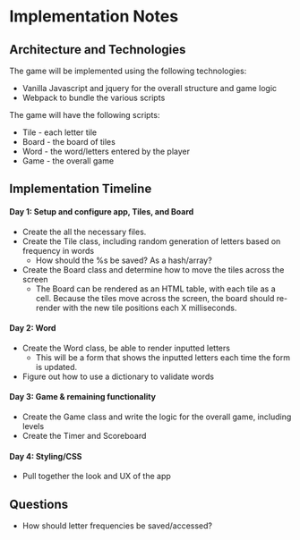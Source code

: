 # Implementation Notes

## Architecture and Technologies

The game will be implemented using the following technologies:

* Vanilla Javascript and jquery for the overall structure and game logic
* Webpack to bundle the various scripts

The game will have the following scripts:

* Tile - each letter tile
* Board - the board of tiles
* Word - the word/letters entered by the player
* Game - the overall game



## Implementation Timeline

#### Day 1: Setup and configure app, Tiles, and Board
* Create the all the necessary files.
* Create the Tile class, including random generation of letters based on frequency in words
  * How should the %s be saved? As a hash/array?
* Create the Board class and determine how to move the tiles across the screen
  * The Board can be rendered as an HTML table, with each tile as a cell. Because the tiles move across the screen, the board should re-render with the new tile positions each X milliseconds.

#### Day 2: Word
* Create the Word class, be able to render inputted letters
  * This will be a form that shows the inputted letters each time the form is updated.
* Figure out how to use a dictionary to validate words

#### Day 3: Game & remaining functionality
* Create the Game class and write the logic for the overall game, including levels
* Create the Timer and Scoreboard

#### Day 4: Styling/CSS
* Pull together the look and UX of the app

## Questions
* How should letter frequencies be saved/accessed?
